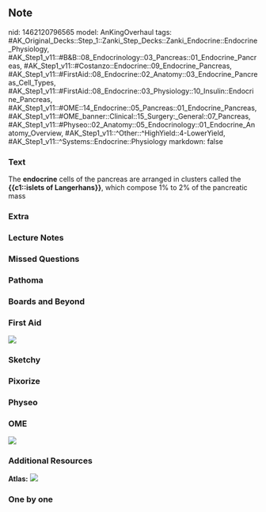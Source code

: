 ## Note
nid: 1462120796565
model: AnKingOverhaul
tags: #AK_Original_Decks::Step_1::Zanki_Step_Decks::Zanki_Endocrine::Endocrine_Physiology, #AK_Step1_v11::#B&B::08_Endocrinology::03_Pancreas::01_Endocrine_Pancreas, #AK_Step1_v11::#Costanzo::Endocrine::09_Endocrine_Pancreas, #AK_Step1_v11::#FirstAid::08_Endocrine::02_Anatomy::03_Endocrine_Pancreas_Cell_Types, #AK_Step1_v11::#FirstAid::08_Endocrine::03_Physiology::10_Insulin::Endocrine_Pancreas, #AK_Step1_v11::#OME::14_Endocrine::05_Pancreas::01_Endocrine_Pancreas, #AK_Step1_v11::#OME_banner::Clinical::15_Surgery:_General::07_Pancreas, #AK_Step1_v11::#Physeo::02_Anatomy::05_Endocrinology::01_Endocrine_Anatomy_Overview, #AK_Step1_v11::^Other::^HighYield::4-LowerYield, #AK_Step1_v11::^Systems::Endocrine::Physiology
markdown: false

### Text
The <b>endocrine</b> cells of the pancreas are arranged in clusters
called the <b>{{c1::islets of Langerhans}}</b>, which compose 1% to
2% of the pancreatic mass

### Extra


### Lecture Notes


### Missed Questions


### Pathoma


### Boards and Beyond


### First Aid
<img src="tmptIaqIo.png">

### Sketchy


### Pixorize


### Physeo


### OME
<div class="ome-widget">
  <a href=
  "https://onlinemeded.org/spa/surgery-general/pancreas/acquire?ref=anki">
  <img src="_OME_AnkiFlashcards_Lesson_3.png"></a>
</div>

### Additional Resources
<b>Atlas:</b> <img src="tmpd7Pr3u.png">

### One by one

